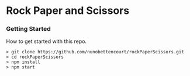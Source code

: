 # Rock Paper and Scissors

### Getting Started

How to get started with this repo.

```
> git clone https://github.com/nunobettencourt/rockPaperScissors.git
> cd rockPaperScissors
> npm install
> npm start
```
